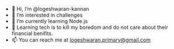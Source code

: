 - 👋 Hi, I’m @logeshwaran-kannan
- 👀 I’m interested in challenges
- 🌱 I’m currently learning Node.js
- 💞️ Learning tech is to kill my boredom and do not care about their financial benifits. 
- 📫 You can reach me at logeshwaran.primary@gmail.com

<!---
logeshwaran-kannan/logeshwaran-kannan is a ✨ special ✨ repository because its `README.md` (this file) appears on your GitHub profile.
You can click the Preview link to take a look at your changes.
--->
